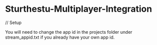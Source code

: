 # Sturthestu-Multiplayer-Integration

// Setup

You will need to change the app id in the projects folder under stream_appid.txt if you already have your own app id.
